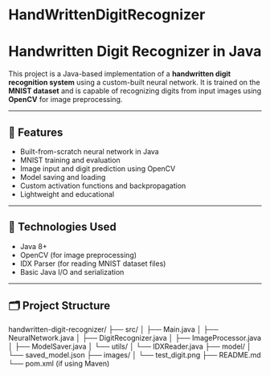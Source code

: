 # HandWrittenDigitRecognizer
# Handwritten Digit Recognizer in Java

This project is a Java-based implementation of a **handwritten digit recognition system** using a custom-built neural network. It is trained on the **MNIST dataset** and is capable of recognizing digits from input images using **OpenCV** for image preprocessing.

---

## 📌 Features

- Built-from-scratch neural network in Java
- MNIST training and evaluation
- Image input and digit prediction using OpenCV
- Model saving and loading
- Custom activation functions and backpropagation
- Lightweight and educational

---

## 🧠 Technologies Used

- Java 8+
- OpenCV (for image preprocessing)
- IDX Parser (for reading MNIST dataset files)
- Basic Java I/O and serialization

---

## 🗂️ Project Structure
handwritten-digit-recognizer/
├── src/
│ ├── Main.java
│ ├── NeuralNetwork.java
│ ├── DigitRecognizer.java
│ ├── ImageProcessor.java
│ ├── ModelSaver.java
│ └── utils/
│ └── IDXReader.java
├── model/
│ └── saved_model.json
├── images/
│ └── test_digit.png
├── README.md
└── pom.xml (if using Maven)


